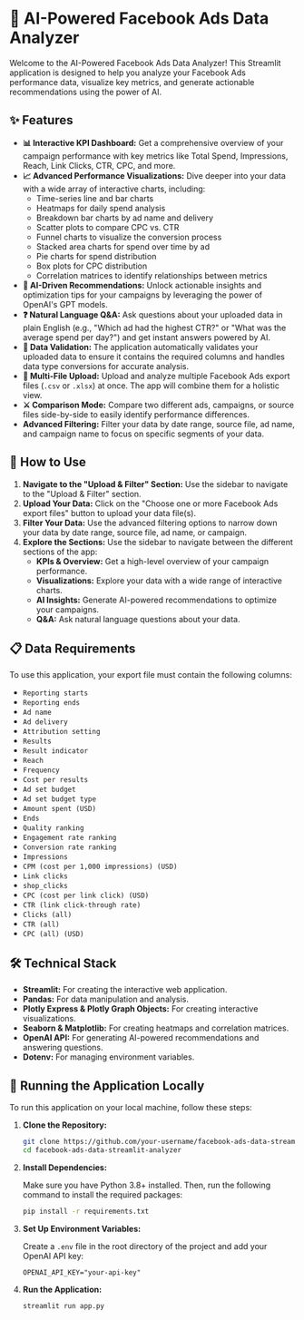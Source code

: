 # 🚀 AI-Powered Facebook Ads Data Analyzer

Welcome to the AI-Powered Facebook Ads Data Analyzer! This Streamlit application is designed to help you analyze your Facebook Ads performance data, visualize key metrics, and generate actionable recommendations using the power of AI.


## ✨ Features

- **📊 Interactive KPI Dashboard:** Get a comprehensive overview of your campaign performance with key metrics like Total Spend, Impressions, Reach, Link Clicks, CTR, CPC, and more.
- **📈 Advanced Performance Visualizations:** Dive deeper into your data with a wide array of interactive charts, including:
    - Time-series line and bar charts
    - Heatmaps for daily spend analysis
    - Breakdown bar charts by ad name and delivery
    - Scatter plots to compare CPC vs. CTR
    - Funnel charts to visualize the conversion process
    - Stacked area charts for spend over time by ad
    - Pie charts for spend distribution
    - Box plots for CPC distribution
    - Correlation matrices to identify relationships between metrics
- **🤖 AI-Driven Recommendations:** Unlock actionable insights and optimization tips for your campaigns by leveraging the power of OpenAI's GPT models.
- **❓ Natural Language Q&A:** Ask questions about your uploaded data in plain English (e.g., "Which ad had the highest CTR?" or "What was the average spend per day?") and get instant answers powered by AI.
- **📄 Data Validation:** The application automatically validates your uploaded data to ensure it contains the required columns and handles data type conversions for accurate analysis.
- **📁 Multi-File Upload:** Upload and analyze multiple Facebook Ads export files (`.csv` or `.xlsx`) at once. The app will combine them for a holistic view.
- **⚔️ Comparison Mode:** Compare two different ads, campaigns, or source files side-by-side to easily identify performance differences.
- **Advanced Filtering:** Filter your data by date range, source file, ad name, and campaign name to focus on specific segments of your data.


## 🚀 How to Use

1.  **Navigate to the "Upload & Filter" Section:** Use the sidebar to navigate to the "Upload & Filter" section.
2.  **Upload Your Data:** Click on the "Choose one or more Facebook Ads export files" button to upload your data file(s).
3.  **Filter Your Data:** Use the advanced filtering options to narrow down your data by date range, source file, ad name, or campaign.
4.  **Explore the Sections:** Use the sidebar to navigate between the different sections of the app:
    - **KPIs & Overview:** Get a high-level overview of your campaign performance.
    - **Visualizations:** Explore your data with a wide range of interactive charts.
    - **AI Insights:** Generate AI-powered recommendations to optimize your campaigns.
    - **Q&A:** Ask natural language questions about your data.

## 📋 Data Requirements

To use this application, your export file must contain the following columns:

- `Reporting starts`
- `Reporting ends`
- `Ad name`
- `Ad delivery`
- `Attribution setting`
- `Results`
- `Result indicator`
- `Reach`
- `Frequency`
- `Cost per results`
- `Ad set budget`
- `Ad set budget type`
- `Amount spent (USD)`
- `Ends`
- `Quality ranking`
- `Engagement rate ranking`
- `Conversion rate ranking`
- `Impressions`
- `CPM (cost per 1,000 impressions) (USD)`
- `Link clicks`
- `shop_clicks`
- `CPC (cost per link click) (USD)`
- `CTR (link click-through rate)`
- `Clicks (all)`
- `CTR (all)`
- `CPC (all) (USD)`

## 🛠️ Technical Stack

- **Streamlit:** For creating the interactive web application.
- **Pandas:** For data manipulation and analysis.
- **Plotly Express & Plotly Graph Objects:** For creating interactive visualizations.
- **Seaborn & Matplotlib:** For creating heatmaps and correlation matrices.
- **OpenAI API:** For generating AI-powered recommendations and answering questions.
- **Dotenv:** For managing environment variables.

## 🚀 Running the Application Locally

To run this application on your local machine, follow these steps:

1.  **Clone the Repository:**

    ```bash
    git clone https://github.com/your-username/facebook-ads-data-streamlit-analyzer.git
    cd facebook-ads-data-streamlit-analyzer
    ```

2.  **Install Dependencies:**

    Make sure you have Python 3.8+ installed. Then, run the following command to install the required packages:

    ```bash
    pip install -r requirements.txt
    ```

3.  **Set Up Environment Variables:**

    Create a `.env` file in the root directory of the project and add your OpenAI API key:

    ```
    OPENAI_API_KEY="your-api-key"
    ```

4.  **Run the Application:**

    ```bash
    streamlit run app.py
    ```
